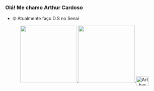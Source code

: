 ### Olá! Me chamo Arthur Cardoso



- 🤓 Atualmente faço D.S no Senai

<div align="center">
  <a href="https://github.com/y-Arthur">
  <img height="180em" src="https://github-readme-stats.vercel.app/api?username=y-Arthur&show_icons=false&theme=radical&include_all_commits=true&count_private=true"/>
   <img height="180em" src="https://github-readme-stats.vercel.app/api/top-langs/?username=y-Arthur&layout=compact&langs_count=7&theme=radical"/>
  <img align="center" alt="Arthur html" height="30rem" width="40rem" src= https://img.shields.io/badge/HTML-239120?style=for-the-badge&logo=html5&logoColor=white>
</div>
